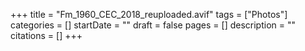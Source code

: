 +++
title = "Fm_1960_CEC_2018_reuploaded.avif"
tags = ["Photos"]
categories = []
startDate = ""
draft = false
pages = []
description = ""
citations = []
+++
